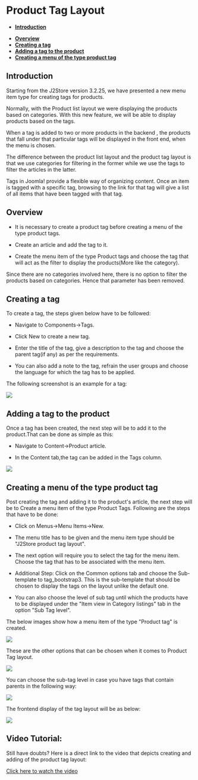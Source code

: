 # Product Tag Layout


- **[Introduction](#introduction)**
* **[Overview](#overview)**
* **[Creating a tag](#creating_a_tag)**
* **[Adding a tag to the product](#adding_a_tag_to_product)**
* **[Creating a menu of the type product tag](#creating_a_menu)**

<a name="introduction"></a>
## Introduction
Starting from the J2Store version 3.2.25, we have presented a new menu item type  for creating tags for products.

Normally, with the Product list layout we were displaying the products based on categories. With this new feature, we will be able to  display products based on  the tags.

When a tag is added to two or more products in the backend , the products that fall under that particular tags will be displayed in the front end, when the  menu is chosen.

The difference between the product list layout and the product tag layout is that we use categories for filtering in the former while we use the tags to filter the articles in the latter.

Tags in Joomla! provide a flexible way of organizing content. Once an item is tagged with a specific tag, browsing to the link for that tag will give a list of all items that have been tagged with that tag.


<a name="overview"></a>
## Overview

* It is necessary to create a product tag before creating a menu of the type product tags.

* Create an article and add the tag to it.

* Create the menu item of the type Product tags and choose the tag that will act as the filter to display the products(More like the category).

Since there are no categories involved here, there is no option to filter the products based on categories. Hence that parameter has been removed.


<a name="creating_a_tag"></a>
## Creating a tag

To create a  tag, the steps given below have to be followed:

* Navigate to Components->Tags.

* Click New to create a new tag.

* Enter the title of the tag, give a description to the tag and choose the parent tag(if any)  as per the requirements.

* You can also add a note to the tag, refrain the user groups and choose the language for which the tag has to be applied.

The following screenshot is an example for a tag:

![](./assets/images/creatingatag.png)

<a name="adding_a_tag_to_product"></a>

## Adding a tag to the product


Once a tag has been created, the next step will be to add it to the product.That can be done as simple as this:

* Navigate to Content->Product article.

* In the Content tab,the tag can be added in the Tags column.

![](./assets/images/addingtagtoproduct.png)

<a name="creating_a_menu"></a>
## Creating a menu of the type product tag

Post creating  the tag and adding it to the product's article, the next step will be to Create a menu item of the type Product Tags. Following are the steps that have to be done:

* Click on Menus->Menu Items->New.

* The menu title has to be given and the menu item type should be "J2Store product tag layout".

* The next option will require you to select the tag for the menu item. Choose the tag that has to be associated with the menu item.

* Additional Step: Click on the Common options tab and choose the Sub-template to tag_bootstrap3. This is the sub-template that should be chosen to display the tags on the layout unlike the default one.

* You can also choose the level of sub tag until which the products have to be displayed under the "Item view in Category listings" tab in the option "Sub Tag level".


The  below images show how a menu item of the type "Product tag" is created.

![](./assets/images/producttagmenu1.png)

These are the other options that can be chosen when it comes to Product Tag layout.

![](./assets/images/producttagsubtemplate.png)

You can choose the sub-tag level in case you have tags that contain parents in the following way:

![](./assets/images/producttagsubtag.png)

The frontend display of the tag layout will be as below:

![](./assets/images/producttagfrontend.png)

## Video Tutorial:

Still have doubts? Here is a direct link to the video that depicts creating and adding of the product tag layout:

[Click here to watch the video](https://www.j2store.org/support/video-tutorials/product-tag-layout.html)
